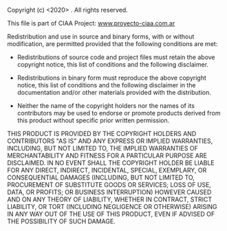 Copyright (c) <2020> <Riveros Ignacio>. All rights reserved.

This file is part of CIAA Project: www.proyecto-ciaa.com.ar

Redistribution and use in source and binary forms, with or without modification, 
are permitted provided that the following conditions are met:

 * Redistributions of source code and project files must retain the above  
   copyright notice, this list of conditions and the following disclaimer.
   
 * Redistributions in binary form must reproduce the above copyright notice, 
   this list of conditions and the following disclaimer in the documentation 
   and/or other materials provided with the distribution.

 * Neither the name of the copyright holders nor the names of its contributors 
   may be used to endorse or promote products derived from this product without 
   specific prior written permission.

THIS PRODUCT IS PROVIDED BY THE COPYRIGHT HOLDERS AND CONTRIBUTORS "AS IS" 
AND ANY EXPRESS OR IMPLIED WARRANTIES, INCLUDING, BUT NOT LIMITED TO, THE 
IMPLIED WARRANTIES OF MERCHANTABILITY AND FITNESS FOR A PARTICULAR PURPOSE 
ARE DISCLAIMED. IN NO EVENT SHALL THE COPYRIGHT HOLDER BE LIABLE FOR ANY DIRECT, 
INDIRECT, INCIDENTAL, SPECIAL, EXEMPLARY, OR CONSEQUENTIAL DAMAGES (INCLUDING, 
BUT NOT LIMITED TO, PROCUREMENT OF SUBSTITUTE GOODS OR SERVICES; LOSS OF USE, 
DATA, OR PROFITS; OR BUSINESS INTERRUPTION) HOWEVER CAUSED AND ON ANY THEORY 
OF LIABILITY, WHETHER IN CONTRACT, STRICT LIABILITY, OR TORT (INCLUDING NEGLIGENCE
OR OTHERWISE) ARISING IN ANY WAY OUT OF THE USE OF THIS PRODUCT, EVEN IF ADVISED 
OF THE POSSIBILITY OF SUCH DAMAGE.